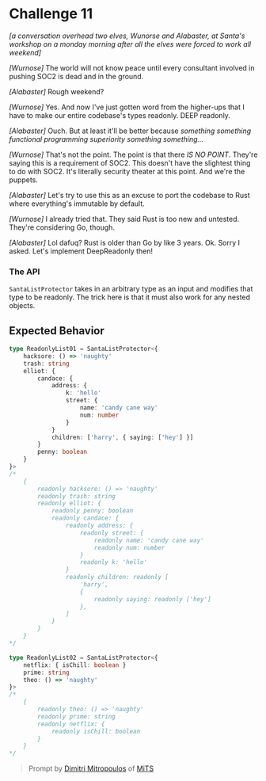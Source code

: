 # Challenge 11

_[a conversation overhead two elves, Wunorse and Alabaster, at Santa's workshop on a monday morning after all the elves were forced to work all weekend]_

_[Wurnose]_ The world will not know peace until every consultant involved in pushing SOC2 is dead and in the ground.

_[Alabaster]_ Rough weekend?

_[Wurnose]_ Yes. And now I've just gotten word from the higher-ups that I have to make our entire codebase's types readonly. DEEP readonly.

_[Alabaster]_ Ouch. But at least it'll be better because _something something functional programming superiority something something..._

_[Wurnose]_ That's not the point. The point is that there _IS NO POINT_. They're saying this is a requirement of SOC2. This doesn't have the slightest thing to do with SOC2. It's literally security theater at this point. And we're the puppets.

_[Alabaster]_ Let's try to use this as an excuse to port the codebase to Rust where everything's immutable by default.

_[Wurnose]_ I already tried that. They said Rust is too new and untested. They're considering Go, though.

_[Alabaster]_ Lol dafuq? Rust is older than Go by like 3 years. Ok. Sorry I asked. Let's implement DeepReadonly then!

### The API

`SantaListProtector` takes in an arbitrary type as an input and modifies that type to be readonly. The trick here is that it must also work for any nested objects.

## Expected Behavior

```ts
type ReadonlyList01 = SantaListProtector<{
	hacksore: () => 'naughty'
	trash: string
	elliot: {
		candace: {
			address: {
				k: 'hello'
				street: {
					name: 'candy cane way'
					num: number
				}
			}
			children: ['harry', { saying: ['hey'] }]
		}
		penny: boolean
	}
}>
/*
    {
        readonly hacksore: () => 'naughty'
        readonly trash: string
        readonly elliot: {
            readonly penny: boolean
            readonly candace: {
                readonly address: {
                    readonly street: {
                        readonly name: 'candy cane way'
                        readonly num: number
                    }
                    readonly k: 'hello'
                }
                readonly children: readonly [
                    'harry',
                    {
                        readonly saying: readonly ['hey']
                    },
                ]
            }
        }
    }
*/

type ReadonlyList02 = SantaListProtector<{
	netflix: { isChill: boolean }
	prime: string
	theo: () => 'naughty'
}>
/*
    {
        readonly theo: () => 'naughty'
        readonly prime: string
        readonly netflix: {
            readonly isChill: boolean
        }
    }
*/
```

> Prompt by [Dimitri Mitropoulos](https://github.com/dimitropoulos) of [MiTS](https://www.youtube.com/@MichiganTypeScript)
